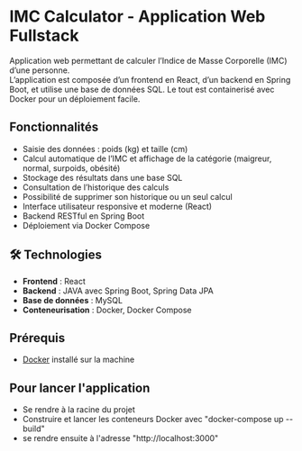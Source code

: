 # IMC Calculator - Application Web Fullstack
Application web permettant de calculer l’Indice de Masse Corporelle (IMC) d’une personne.  
L’application est composée d’un frontend en React, d’un backend en Spring Boot, et utilise une base de données SQL. Le tout est containerisé avec Docker pour un déploiement facile.

## Fonctionnalités

- Saisie des données : poids (kg) et taille (cm)
- Calcul automatique de l’IMC et affichage de la catégorie (maigreur, normal, surpoids, obésité)
- Stockage des résultats dans une base SQL
- Consultation de l’historique des calculs
- Possibilité de supprimer son historique ou un seul calcul
- Interface utilisateur responsive et moderne (React)
- Backend RESTful en Spring Boot
- Déploiement via Docker Compose

## 🛠️ Technologies

- **Frontend** : React
- **Backend** : JAVA avec Spring Boot, Spring Data JPA
- **Base de données** : MySQL 
- **Conteneurisation** : Docker, Docker Compose

## Prérequis 

- [Docker](https://www.docker.com/get-started) installé sur la machine

## Pour lancer l'application

- Se rendre à la racine du projet
- Construire et lancer les conteneurs Docker avec "docker-compose up --build"
- se rendre ensuite à l'adresse "http://localhost:3000" 


